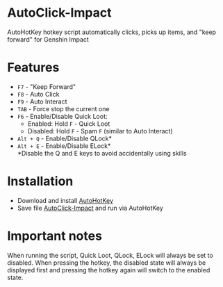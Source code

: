 # AutoClick-Impact
AutoHotKey hotkey script automatically clicks, picks up items, and "keep forward" for Genshin Impact
# Features
- `F7` - "Keep Forward"
- `F8` - Auto Click
- `F9` - Auto Interact
- `TAB` - Force stop the current one
- `F6` - Enable/Disable Quick Loot:
  - Enabled: Hold `F` - Quick Loot
  - Disabled: Hold `F` - Spam `F` (similar to Auto Interact)
- `Alt + Q` - Enable/Disable QLock*
- `Alt + E` - Enable/Disable ELock*\
*Disable the Q and E keys to avoid accidentally using skills
# Installation
- Download and install [AutoHotKey](https://www.autohotkey.com/)
- Save file [AutoClick-Impact](https://raw.githubusercontent.com/CleveTok3125/AutoClick-Impact/main/AutoClick-Impact.ahk) and run via AutoHotKey
# Important notes
When running the script, Quick Loot, QLock, ELock will always be set to disabled. When pressing the hotkey, the disabled state will always be displayed first and pressing the hotkey again will switch to the enabled state.
